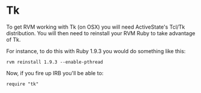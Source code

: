 # Tk

To get RVM working with Tk (on OSX) you will need ActiveState's Tcl/Tk distribution.
You will then need to reinstall your RVM Ruby to take advantage of Tk.

For instance, to do this with Ruby 1.9.3 you would do something like this:

    rvm reinstall 1.9.3 --enable-pthread

Now, if you fire up IRB you'll be able to:

    require "tk"
